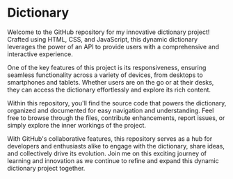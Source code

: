 # Dictionary
 
Welcome to the GitHub repository for my innovative dictionary project! Crafted using HTML, CSS, and JavaScript, this dynamic dictionary leverages the power of an API to provide users with a comprehensive and interactive experience. 

One of the key features of this project is its responsiveness, ensuring seamless functionality across a variety of devices, from desktops to smartphones and tablets. Whether users are on the go or at their desks, they can access the dictionary effortlessly and explore its rich content.

Within this repository, you'll find the source code that powers the dictionary, organized and documented for easy navigation and understanding. Feel free to browse through the files, contribute enhancements, report issues, or simply explore the inner workings of the project.

With GitHub's collaborative features, this repository serves as a hub for developers and enthusiasts alike to engage with the dictionary, share ideas, and collectively drive its evolution. Join me on this exciting journey of learning and innovation as we continue to refine and expand this dynamic dictionary project together.
